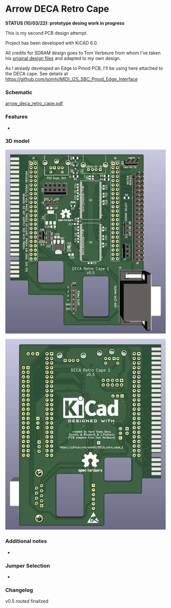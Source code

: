 # Arrow DECA Retro Cape

**STATUS (10/03/22):  prototype desing work in progress**

This is my second PCB design attempt. 

Project has been developed with KiCAD 6.0. 

All credits for SDRAM design goes to Tom Verbeure from whom I've taken his [original design  files](https://github.com/tomverbeure/arrow_deca_retro_cape) and adapted to my own design.

As I already developed an Edge to Pmod PCB, I'll be using here attached to the DECA cape. See details at https://github.com/somhi/MIDI_I2S_SBC_Pmod_Edge_Interface

### **Schematic**

 [arrow_deca_retro_cape.pdf](arrow_deca_retro_cape.pdf) 

### **Features**

* 
  

### 3D model

![DECA_retro_cape_1](DECA_retro_cape_1.png)



![DECA_retro_cape_2](DECA_retro_cape_2.png)



### **Additional notes**

* 
  

### **Jumper Selection**

* 

  

### Changelog

v0.5  routed finalized
